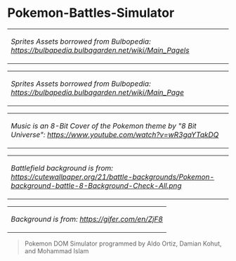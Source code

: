 # Pokemon-Battles-Simulator

<table><tr><td width="100%">

*Sprites Assets borrowed from Bulbopedia: https://bulbapedia.bulbagarden.net/wiki/Main_Pagels*

</td></tr></table>

<table><tr><td width="100%">

*Sprites Assets borrowed from Bulbopedia: https://bulbapedia.bulbagarden.net/wiki/Main_Page*

</td></tr></table>

<table><tr><td width="100%">

*Music is an 8-Bit Cover of the Pokemon theme by "8 Bit Universe": https://www.youtube.com/watch?v=wR3gaYTqkDQ*

</td></tr></table>

<table><tr><td width="100%">

*Battlefield background is from: https://cutewallpaper.org/21/battle-backgrounds/Pokemon-background-battle-8-Background-Check-All.png*

</td></tr></table>

<table><tr><td width="100%">

*Background is from: https://gifer.com/en/ZjF8*

</td></tr></table>

>Pokemon DOM Simulator programmed by Aldo Ortiz, Damian Kohut, and Mohammad Islam